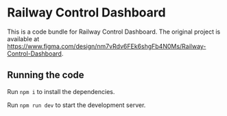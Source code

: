 
  # Railway Control Dashboard

  This is a code bundle for Railway Control Dashboard. The original project is available at https://www.figma.com/design/nm7vRdv6FEk6shgFb4N0Ms/Railway-Control-Dashboard.

  ## Running the code

  Run `npm i` to install the dependencies.

  Run `npm run dev` to start the development server.
  